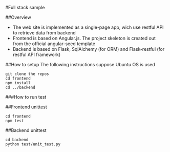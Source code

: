#Full stack sample


##Overview
* The web site is implemented as a single-page app, wich use restful API to retrieve data from backend
* Frontend is based on Angular.js. The project skeleton is created out from the official angular-seed template
* Backend is based on Flask, SqlAlchemy (for ORM) and Flask-restful (for restful API framework)


##How to setup
The following instructions suppose Ubuntu OS is used
```
git clone the repos 
cd frontend
npm install
cd ../backend

```


###How to run test

##Frontend unittest
```
cd frontend
npm test
```

##Backend unittest
```
cd backend
python test/unit_test.py
```

##
